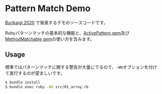 Pattern Match Demo
=====

[Burikaigi 2020](https://toyama-eng.connpass.com/event/156635/) で発表するデモのソースコードです。

Rubyパターンマッチの基本的な機能と、[ActivePattern gem](https://github.com/kokuyouwind/active_pattern)及び[MethodMatchable gem](https://github.com/kokuyouwind/method_matchable)の使い方を含みます。

## Usage

標準ではパターンマッチに関する警告が大量にでるので、`-W0`オプションを付けて実行するのが望ましいです。

```bash
$ bundle install
$ bundle exec ruby -W0 src/01_array.rb
```
